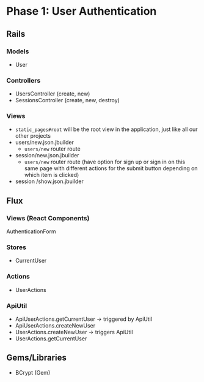# Phase 1: User Authentication

## Rails
### Models
* User

### Controllers
* UsersController (create, new)
* SessionsController (create, new, destroy)

### Views
* `static_pages#root` will be the root view in the application, just like all our other projects
* users/new.json.jbuilder
  * `users/new` router route
* session/new.json.jbuilder
  * `users/new` router route (have option for sign up or sign in on this same page with different actions for the submit button depending on which item is clicked)
* session /show.json.jbuilder

## Flux
### Views (React Components)
AuthenticationForm

### Stores
* CurrentUser

### Actions
* UserActions

### ApiUtil
* ApiUserActions.getCurrentUser -> triggered by ApiUtil
* ApiUserActions.createNewUser
* UserActions.createNewUser -> triggers ApiUtil
* UserActions.getCurrentUser

## Gems/Libraries
* BCrypt (Gem)
